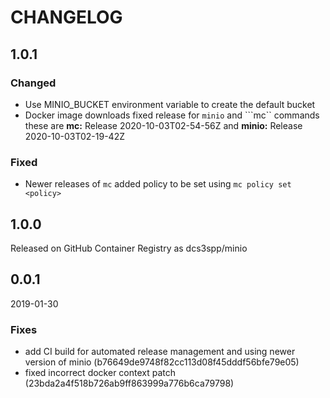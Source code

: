 # CHANGELOG

<!--- next entry here -->
## 1.0.1

### Changed
- Use MINIO_BUCKET environment variable to create the default bucket
- Docker image downloads fixed release for ```minio``` and ```mc`` commands
  these are **mc:** Release 2020-10-03T02-54-56Z and **minio:** Release 2020-10-03T02-19-42Z

### Fixed
- Newer releases of ```mc``` added policy to be set using ```mc policy set <policy>```

## 1.0.0
Released on GitHub Container Registry as dcs3spp/minio

## 0.0.1
2019-01-30

### Fixes

- add CI build for automated release management and using newer version of minio (b76649de9748f82cc113d08f45dddf56bfe79e05)
- fixed incorrect docker context patch (23bda2a4f518b726ab9ff863999a776b6ca79798)
